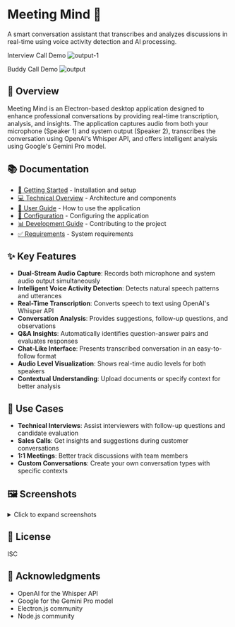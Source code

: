 # Meeting Mind 🧠

A smart conversation assistant that transcribes and analyzes discussions in real-time using voice activity detection and AI processing.

Interview Call Demo
![output-1](https://github.com/user-attachments/assets/da755405-1bc5-4b6f-bc45-794f5bfc1159)

Buddy Call Demo
![output](https://github.com/user-attachments/assets/ec3bf718-5569-4d34-95c5-58b4e1811ed5)


## 🌟 Overview

Meeting Mind is an Electron-based desktop application designed to enhance professional conversations by providing real-time transcription, analysis, and insights. The application captures audio from both your microphone (Speaker 1) and system output (Speaker 2), transcribes the conversation using OpenAI's Whisper API, and offers intelligent analysis using Google's Gemini Pro model.

## 📚 Documentation

- [🚀 Getting Started](docs/getting-started.md) - Installation and setup
- [💻 Technical Overview](docs/technical-overview.md) - Architecture and components
- [📝 User Guide](docs/user-guide.md) - How to use the application
- [🔧 Configuration](docs/configuration.md) - Configuring the application
- [📊 Development Guide](docs/development.md) - Contributing to the project
- [✅ Requirements](docs/requirements.md) - System requirements

## ✨ Key Features

- **Dual-Stream Audio Capture**: Records both microphone and system audio output simultaneously
- **Intelligent Voice Activity Detection**: Detects natural speech patterns and utterances
- **Real-Time Transcription**: Converts speech to text using OpenAI's Whisper API
- **Conversation Analysis**: Provides suggestions, follow-up questions, and observations
- **Q&A Insights**: Automatically identifies question-answer pairs and evaluates responses
- **Chat-Like Interface**: Presents transcribed conversation in an easy-to-follow format
- **Audio Level Visualization**: Shows real-time audio levels for both speakers
- **Contextual Understanding**: Upload documents or specify context for better analysis

## 🧩 Use Cases

- **Technical Interviews**: Assist interviewers with follow-up questions and candidate evaluation
- **Sales Calls**: Get insights and suggestions during customer conversations
- **1:1 Meetings**: Better track discussions with team members
- **Custom Conversations**: Create your own conversation types with specific contexts

## 🖼️ Screenshots

<details>
<summary>Click to expand screenshots</summary>

### Main Interface
![Main Interface](docs/screenshot.png)

### Analysis Panel
![Analysis Panel](docs/analysis.png)

### Settings View
![Settings View](docs/settings.png)

</details>

## 📄 License

ISC

## 🙏 Acknowledgments

- OpenAI for the Whisper API
- Google for the Gemini Pro model
- Electron.js community
- Node.js community
